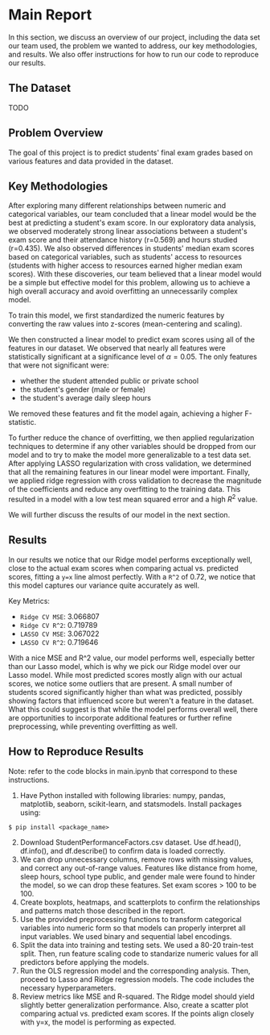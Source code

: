 # Main Report

In this section, we discuss an overview of our project, including the data set our team used, the problem we wanted to address, our key methodologies, and results.
We also offer instructions for how to run our code to reproduce our results.

## The Dataset

TODO

## Problem Overview

The goal of this project is to predict students' final exam grades based on various features and data provided in the dataset.

## Key Methodologies

After exploring many different relationships between numeric and categorical variables, our team concluded that a linear model would be the best at predicting a student's exam score.
In our exploratory data analysis, we observed moderately strong linear associations between a student's exam score and their attendance history (r=0.569) and hours studied (r=0.435).
We also observed differences in students' median exam scores based on categorical variables, such as students' access to resources (students with higher access to resources earned higher median exam scores).
With these discoveries, our team believed that a linear model would be a simple but effective model for this problem, allowing us to achieve a high overall accuracy and avoid overfitting an unnecessarily complex model.

To train this model, we first standardized the numeric features by converting the raw values into z-scores (mean-centering and scaling).

We then constructed a linear model to predict exam scores using all of the features in our dataset.
We observed that nearly all features were statistically significant at a significance level of $\alpha = 0.05$.
The only features that were not significant were:

* whether the student attended public or private school
* the student's gender (male or female)
* the student's average daily sleep hours

We removed these features and fit the model again, achieving a higher F-statistic.

To further reduce the chance of overfitting, we then applied regularization techniques to determine if any other variables should be dropped from our model and to try to make the model more generalizable to a test data set.
After applying LASSO regularization with cross validation, we determined that all the remaining features in our linear model were important.
Finally, we applied ridge regression with cross validation to decrease the magnitude of the coefficients and reduce any overfitting to the training data.
This resulted in a model with a low test mean squared error and a high $R^2$ value.

We will further discuss the results of our model in the next section.

## Results

In our results we notice that our Ridge model performs exceptionally well, close to the actual exam scores when comparing actual vs. predicted scores, fitting a `y=x` line almost perfectly. With a `R^2` of 0.72, we notice that this model captures our variance quite accurately as well.

Key Metrics:
* `Ridge CV MSE`: 3.066807
* `Ridge CV R^2`: 0.719789
* `LASSO CV MSE`: 3.067022
* `LASSO CV R^2`: 0.719646

With a nice MSE and R^2 value, our model performs well, especially better than our Lasso model, which is why we pick our Ridge model over our Lasso model. While most predicted scores mostly align with our actual scores, we notice some outliers that are present. A small number of students scored significantly higher than what was predicted, possibly showing factors that influenced score but weren't a feature in the dataset. What this could suggest is that while the model performs overall well, there are opportunities to incorporate additional features or further refine preprocessing, while preventing overfitting as well.

## How to Reproduce Results

Note: refer to the code blocks in main.ipynb that correspond to these instructions.

1. Have Python installed with following libraries: numpy, pandas, matplotlib, seaborn, scikit-learn, and statsmodels. Install packages using:
```
$ pip install <package_name>
```
2. Download StudentPerformanceFactors.csv dataset. Use df.head(), df.info(), and df.describe() to confirm data is loaded correctly.
3. We can drop unnecessary columns, remove rows with missing values, and correct any out-of-range values. Features like distance from home, sleep hours, school type public, and gender male were found to hinder the model, so we can drop these features. Set exam scores > 100 to be 100.
4. Create boxplots, heatmaps, and scatterplots to confirm the relationships and patterns match those described in the report.
5. Use the provided preprocessing functions to transform categorical variables into numeric form so that models can properly interpret all input variables. We used binary and sequential label encodings.
6. Split the data into training and testing sets. We used a 80-20 train-test split. Then, run feature scaling code to standarize numeric values for all predictors before applying the models.
7. Run the OLS regression model and the corresponding analysis. Then, proceed to Lasso and Ridge regression models. The code includes the necessary hyperparameters.
8. Review metrics like MSE and R-squared. The Ridge model should yield slightly better generalization performance. Also, create a scatter plot comparing actual vs. predicted exam scores. If the points align closely with y=x, the model is performing as expected.
